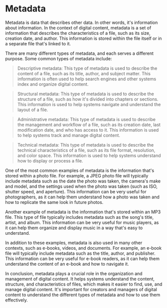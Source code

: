 # Metadata

Metadata is data that describes other data. In other words, it's information about information. In the context of digital content, metadata is a set of information that describes the characteristics of a file, such as its size, creation date, and author. This information is stored within the file itself or in a separate file that's linked to it.

There are many different types of metadata, and each serves a different purpose. Some common types of metadata include:

 > Descriptive metadata: This type of metadata is used to describe the content of a file, such as its title, author, and subject matter. This information is often used to help search engines and other systems index and organize digital content.

> Structural metadata: This type of metadata is used to describe the structure of a file, such as how it's divided into chapters or sections. This information is used to help systems navigate and understand the layout of a file.

> Administrative metadata: This type of metadata is used to describe the management and workflow of a file, such as its creation date, last modification date, and who has access to it. This information is used to help systems track and manage digital content.

> Technical metadata: This type of metadata is used to describe the technical characteristics of a file, such as its file format, resolution, and color space. This information is used to help systems understand how to display or process a file.

One of the most common examples of metadata is the information that's stored within a photo file. For example, a JPEG photo file will typically include metadata such as the date the photo was taken, the camera's make and model, and the settings used when the photo was taken (such as ISO, shutter speed, and aperture). This information can be very useful for photographers, as it can help them understand how a photo was taken and how to replicate the same look in future photos.

Another example of metadata is the information that's stored within an MP3 file. This type of file typically includes metadata such as the song's title, artist, and album. This information can be very useful for music players, as it can help them organize and display music in a way that's easy to understand.

In addition to these examples, metadata is also used in many other contexts, such as e-books, videos, and documents. For example, an e-book file will typically include metadata such as the title, author, and publisher. This information can be very useful for e-book readers, as it can help them understand the content of an e-book and how to navigate it.

In conclusion, metadata plays a crucial role in the organization and management of digital content. It helps systems understand the content, structure, and characteristics of files, which makes it easier to find, use, and manage digital content. It's important for creators and managers of digital content to understand the different types of metadata and how to use them effectively.
